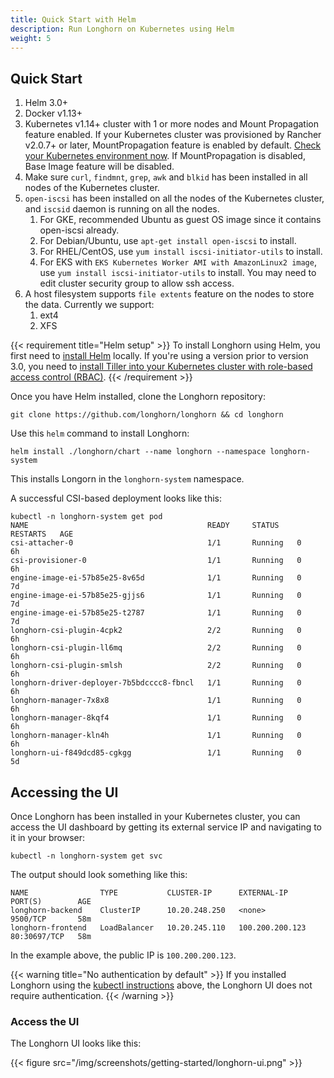 ```yaml
---
title: Quick Start with Helm
description: Run Longhorn on Kubernetes using Helm
weight: 5
---
```



## Quick Start

1. Helm 3.0+
2. Docker v1.13+
3. Kubernetes v1.14+ cluster with 1 or more nodes and Mount Propagation feature enabled. If your Kubernetes cluster was provisioned by Rancher v2.0.7+ or later, MountPropagation feature is enabled by default. [Check your Kubernetes environment now](https://github.com/rancher/longhorn#environment-check-script). If MountPropagation is disabled, Base Image feature will be disabled.
4. Make sure `curl`, `findmnt`, `grep`, `awk` and `blkid` has been installed in all nodes of the Kubernetes cluster.
5.  `open-iscsi` has been installed on all the nodes of the Kubernetes cluster, and `iscsid` daemon is running on all the nodes.
    1. For GKE, recommended Ubuntu as guest OS image since it contains open-iscsi already.
    2. For Debian/Ubuntu, use `apt-get install open-iscsi` to install.
    3. For RHEL/CentOS, use `yum install iscsi-initiator-utils` to install.
    4. For EKS with `EKS Kubernetes Worker AMI with AmazonLinux2 image`, 
       use `yum install iscsi-initiator-utils` to install. You may need to edit cluster security group to allow ssh access.
6. A host filesystem supports `file extents` feature on the nodes to store the data. Currently we support:
    1. ext4
    2. XFS

{{< requirement title="Helm setup" >}}
To install Longhorn using Helm, you first need to [install Helm](https://helm.sh/docs/intro/install/) locally. If you're using a version prior to version 3.0, you need to [install Tiller into your Kubernetes cluster with role-based access control (RBAC)](https://v2.helm.sh/docs/using_helm/#tiller-namespaces-and-rbac).
{{< /requirement >}}

Once you have Helm installed, clone the Longhorn repository:

```shell
git clone https://github.com/longhorn/longhorn && cd longhorn
```

Use this `helm` command to install Longhorn:

```shell
helm install ./longhorn/chart --name longhorn --namespace longhorn-system
```

This installs Longorn in the `longhorn-system` namespace.

A successful CSI-based deployment looks like this:

```shell
kubectl -n longhorn-system get pod
NAME                                        READY     STATUS    RESTARTS   AGE
csi-attacher-0                              1/1       Running   0          6h
csi-provisioner-0                           1/1       Running   0          6h
engine-image-ei-57b85e25-8v65d              1/1       Running   0          7d
engine-image-ei-57b85e25-gjjs6              1/1       Running   0          7d
engine-image-ei-57b85e25-t2787              1/1       Running   0          7d
longhorn-csi-plugin-4cpk2                   2/2       Running   0          6h
longhorn-csi-plugin-ll6mq                   2/2       Running   0          6h
longhorn-csi-plugin-smlsh                   2/2       Running   0          6h
longhorn-driver-deployer-7b5bdcccc8-fbncl   1/1       Running   0          6h
longhorn-manager-7x8x8                      1/1       Running   0          6h
longhorn-manager-8kqf4                      1/1       Running   0          6h
longhorn-manager-kln4h                      1/1       Running   0          6h
longhorn-ui-f849dcd85-cgkgg                 1/1       Running   0          5d
```

## Accessing the UI

Once Longhorn has been installed in your Kubernetes cluster, you can access the UI dashboard by getting its external service IP and navigating to it in your browser:

```shell
kubectl -n longhorn-system get svc
```

The output should look something like this:

```shell
NAME                TYPE           CLUSTER-IP      EXTERNAL-IP      PORT(S)        AGE
longhorn-backend    ClusterIP      10.20.248.250   <none>           9500/TCP       58m
longhorn-frontend   LoadBalancer   10.20.245.110   100.200.200.123  80:30697/TCP   58m
```

In the example above, the public IP is `100.200.200.123`.

{{< warning title="No authentication by default" >}}
If you installed Longhorn using the [kubectl instructions](../../install/install-with-kubectl) above, the Longhorn UI does not require authentication.
{{< /warning >}}

### Access the UI

The Longhorn UI looks like this:

{{< figure src="/img/screenshots/getting-started/longhorn-ui.png" >}}